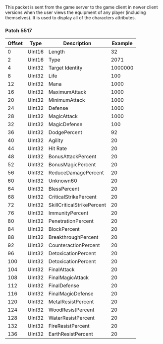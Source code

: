 This packet is sent from the game server to the game client in newer client versions when the user views the equipment of any player (including themselves). It is used to display all of the characters attributes.

### Patch 5517

| Offset | Type | Description | Example |
| -------- | -------- | -------- | -------- |
| 0 | UInt16 | Length | 32 |
| 2 | UInt16 | Type | 2071 |
| 4 | UInt32 | Target Identity | 1000000 |
| 8 | UInt32 | Life | 100 |
| 12 | UInt32 | Mana | 1000 |
| 16 | UInt32 | MaximumAttack | 1000 |
| 20 | UInt32 | MinimumAttack | 1000 |
| 24 | UInt32 | Defense | 1000 |
| 28 | UInt32 | MagicAttack | 1000 |
| 32 | UInt32 | MagicDefense | 100 |
| 36 | UInt32 | DodgePercent | 92 |
| 40 | UInt32 | Agility | 20 |
| 44 | UInt32 | Hit Rate | 20 |
| 48 | UInt32 | BonusAttackPercent | 20 |
| 52 | UInt32 | BonusMagicPercent | 20 |
| 56 | UInt32 | ReduceDamagePercent | 20 |
| 60 | UInt32 | Unknown60 | 20 |
| 64 | UInt32 | BlessPercent | 20 |
| 68 | UInt32 | CriticalStrikePercent | 20 |
| 72 | UInt32 | SkillCriticalStrikePercent | 20 |
| 76 | UInt32 | ImmunityPercent | 20 |
| 80 | UInt32 | PenetrationPercent | 20 |
| 84 | UInt32 | BlockPercent | 20 |
| 88 | UInt32 | BreakthroughPercent | 20 |
| 92 | UInt32 | CounteractionPercent | 20 |
| 96 | UInt32 | DetoxicationPercent | 20 |
| 100 | UInt32 | DetoxicationPercent | 20 |
| 104 | UInt32 | FinalAttack | 20 |
| 108 | UInt32 | FinalMagicAttack | 20 |
| 112 | UInt32 | FinalDefense | 20 |
| 116 | UInt32 | FinalMagicDefense | 20 |
| 120 | UInt32 | MetalResistPercent | 20 |
| 124 | UInt32 | WoodResistPercent | 20 |
| 128 | UInt32 | WaterResistPercent | 20 |
| 132 | UInt32 | FireResistPercent | 20 |
| 136 | UInt32 | EarthResistPercent | 20 |
